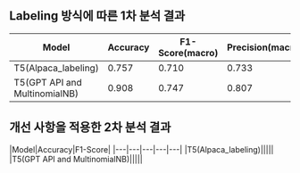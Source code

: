 ## Labeling 방식에 따른 1차 분석 결과
|Model|Accuracy|F1-Score(macro)|Precision(macro)|Recall(macro)|
|---|---|---|---|---|
|T5(Alpaca_labeling)|0.757|0.710|0.733|0.698|
|T5(GPT API and MultinomialNB)|0.908|0.747|0.807|0.723|

## 개선 사항을 적용한 2차 분석 결과
|Model|Accuracy|F1-Score|
|---|---|---|---|---|
|T5(Alpaca_labeling)|||||
|T5(GPT API and MultinomialNB)|||||
